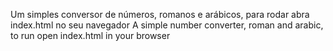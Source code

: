  Um simples conversor de números, romanos e arábicos, para rodar abra index.html no seu navegador
 A simple number converter, roman and arabic, to run open index.html in your browser
